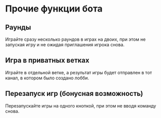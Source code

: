 # Прочие функции бота

## Раунды

Играйте сразу несколько раундов в играх на двоих, при этом не запуская игру и не ожидая 
приглашения игрока снова.

## Игра в приватных ветках

Играйте в отдельной ветке, а результат игры будет отправлен в тот канал, в котором было создано
лобби.

## Перезапуск игр (бонусная возможность)

Перезапускайте игры на одного кнопкой, при этом не вводя команду снова.
